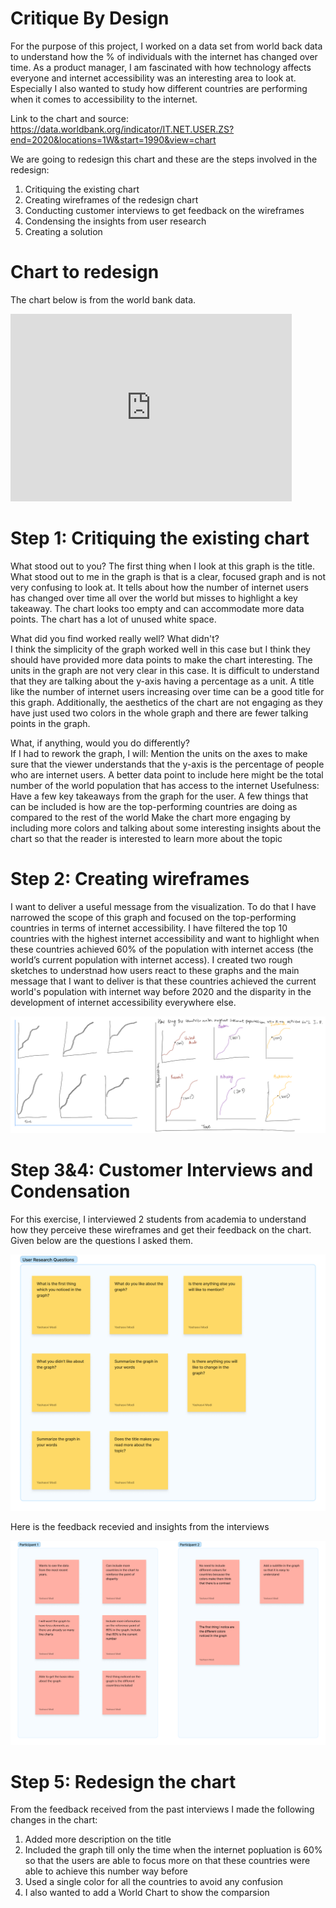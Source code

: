 # Critique By Design 
For the purpose of this project, I worked on a data set from world back data to understand how the % of individuals with the internet has changed over time. As a product manager, I am fascinated with how technology affects everyone and internet accessibility was an interesting area to look at. Especially I also wanted to study how different countries are performing when it comes to accessibility to the internet. 

Link to the chart and source: https://data.worldbank.org/indicator/IT.NET.USER.ZS?end=2020&locations=1W&start=1990&view=chart

We are going to redesign this chart and these are the steps involved in the redesign: 

1. Critiquing the existing chart 
2. Creating wireframes of the redesign chart 
3. Conducting customer interviews to get feedback on the wireframes
4. Condensing the insights from user research 
5. Creating a solution 

# Chart to redesign

The chart below is from the world bank data. 

<iframe src="https://data.worldbank.org/share/widget?end=2020&indicators=IT.NET.USER.ZS&locations=1W&start=1990&view=chart" width='450' height='300' frameBorder='0' scrolling="no" ></iframe>


# Step 1: Critiquing the existing chart 

What stood out to you? 
The first thing when I look at this graph is the title. What stood out to me in the graph is that is a clear, focused graph and is not very confusing to look at. It tells about how the number of internet users has changed over time all over the world but misses to highlight a key takeaway. The chart looks too empty and can accommodate more data points. The chart has a lot of unused white space. 

What did you find worked really well?  What didn't?  
I think the simplicity of the graph worked well in this case but I think they should have provided more data points to make the chart interesting. The units in the graph are not very clear in this case. It is difficult to understand that they are talking about the y-axis having a percentage as a unit. A title like the number of internet users increasing over time can be a good title for this graph. Additionally, the aesthetics of the chart are not engaging as they have just used two colors in the whole graph and there are fewer talking points in the graph. 

What, if anything, would you do differently?  
If I had to rework the graph, I will: 
Mention the units on the axes to make sure that the viewer understands that the y-axis is the percentage of people who are internet users. A better data point to include here might be the total number of the world population that has access to the internet 
Usefulness: Have a few key takeaways from the graph for the user. A few things that can be included is how are the top-performing countries are doing as compared to the rest of the world 
Make the chart more engaging by including more colors and talking about some interesting insights about the chart so that the reader is interested to learn more about the topic 


# Step 2: Creating wireframes

I want to deliver a useful message from the visualization. To do that I have narrowed the scope of this graph and focused on the top-performing countries in terms of internet accessibility.  I have filtered the top 10 countries with the highest internet accessibility and want to highlight when these countries achieved 60% of the population with internet access (the world’s current population with internet access). I created two rough sketches to understnad how users react to these graphs and the main message that I want to deliver is that these countries achieved the current world's population 
with internet way before 2020 and the disparity in the development of internet accessibility everywhere else.


![Wireframe](3.png)

# Step 3&4: Customer Interviews and Condensation
For this exercise, I interviewed 2  students from academia to understand how they perceive these wireframes and get their feedback on the chart. Given below are the questions I asked them. 

![Research Questions](Untitled.jpg)


Here is the feedback recevied and insights from the interviews

![Insights](2.jpg)


# Step 5: Redesign the chart 

From the feedback received from the past interviews I made the following changes in the chart: 

1. Added more description on the title
2. Included the graph till only the time when the internet popluation is 60% so that the users are able to focus more on that these countries were able to achieve this number way before 
3. Used a single color for all the countries to avoid any confusion 
4. I also wanted to add a World Chart to show the comparsion 

<div class="flourish-embed flourish-chart" data-src="visualisation/11832100"><script src="https://public.flourish.studio/resources/embed.js"></script></div>
